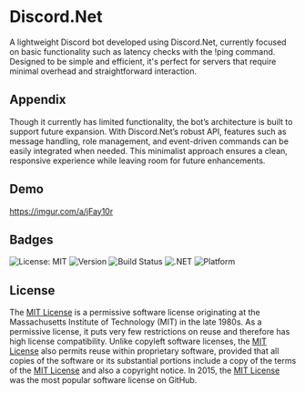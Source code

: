 # Discord.Net
A lightweight Discord bot developed using Discord.Net, currently focused on basic functionality such as latency checks with the !ping command. Designed to be simple and efficient, it's perfect for servers that require minimal overhead and straightforward interaction.
## Appendix
Though it currently has limited functionality, the bot’s architecture is built to support future expansion. With Discord.Net’s robust API, features such as message handling, role management, and event-driven commands can be easily integrated when needed. This minimalist approach ensures a clean, responsive experience while leaving room for future enhancements.
## Demo
https://imgur.com/a/jFay10r
## Badges
![License: MIT](https://img.shields.io/badge/License-MIT-green.svg)
![Version](https://img.shields.io/badge/version-1.0.0-blue)
![Build Status](https://img.shields.io/badge/build-passing-brightgreen)
![.NET](https://img.shields.io/badge/.NET-8.0-blue)
![Platform](https://img.shields.io/badge/platform-discord-lightblue)
## License
The [MIT License](https://choosealicense.com/licenses/mit/) is a permissive software license originating at the Massachusetts Institute of Technology (MIT) in the late 1980s. As a permissive license, it puts very few restrictions on reuse and therefore has high license compatibility.
Unlike copyleft software licenses, the [MIT License](https://choosealicense.com/licenses/mit/) also permits reuse within proprietary software, provided that all copies of the software or its substantial portions include a copy of the terms of the [MIT License](https://choosealicense.com/licenses/mit/) and also a copyright notice. In 2015, the [MIT License](https://choosealicense.com/licenses/mit/) was the most popular software license on GitHub.
